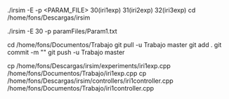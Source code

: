 ./irsim -E <NUM> -p <PARAM_FILE>
30(iri1exp)
31(iri2exp)
32(iri3exp)
cd /home/fons/Descargas/irsim

./irsim -E 30 -p paramFiles/Param1.txt

cd /home/fons/Documentos/Trabajo
git pull -u Trabajo master
git add .
git commit -m ""
git push -u Trabajo master




cp /home/fons/Descargas/irsim/experiments/iri1exp.cpp /home/fons/Documentos/Trabajo/iri1exp.cpp
cp /home/fons/Descargas/irsim/controllers/iri1controller.cpp /home/fons/Documentos/Trabajo/iri1controller.cpp



